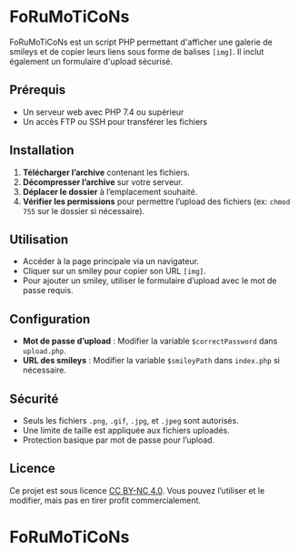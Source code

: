 # FoRuMoTiCoNs

FoRuMoTiCoNs est un script PHP permettant d'afficher une galerie de smileys et de copier leurs liens sous forme de balises `[img]`. Il inclut également un formulaire d'upload sécurisé.

## Prérequis

- Un serveur web avec PHP 7.4 ou supérieur
- Un accès FTP ou SSH pour transférer les fichiers

## Installation

1. **Télécharger l’archive** contenant les fichiers.
2. **Décompresser l’archive** sur votre serveur.
3. **Déplacer le dossier** à l’emplacement souhaité.
4. **Vérifier les permissions** pour permettre l’upload des fichiers (ex: `chmod 755` sur le dossier si nécessaire).

## Utilisation

- Accéder à la page principale via un navigateur.
- Cliquer sur un smiley pour copier son URL `[img]`.
- Pour ajouter un smiley, utiliser le formulaire d’upload avec le mot de passe requis.

## Configuration

- **Mot de passe d’upload** : Modifier la variable `$correctPassword` dans `upload.php`.
- **URL des smileys** : Modifier la variable `$smileyPath` dans `index.php` si nécessaire.

## Sécurité

- Seuls les fichiers `.png`, `.gif`, `.jpg`, et `.jpeg` sont autorisés.
- Une limite de taille est appliquée aux fichiers uploadés.
- Protection basique par mot de passe pour l’upload.

## Licence

Ce projet est sous licence [CC BY-NC 4.0](https://creativecommons.org/licenses/by-nc/4.0/). Vous pouvez l’utiliser et le modifier, mais pas en tirer profit commercialement.
# FoRuMoTiCoNs
